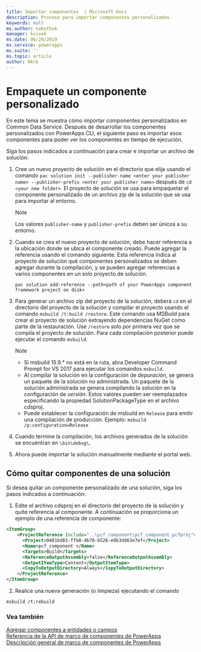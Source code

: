 ```yaml
---
title: Importar componentes  | Microsoft Docs
description: Proceso para importar componentes personalizados
keywords: null
ms.author: nabuthuk
manager: kvivek
ms.date: 06/20/2019
ms.service: powerapps
ms.suite: ''
ms.topic: article
author: Nkrb
---
```


# <a name="package-a-custom-component"></a>Empaquete un componente personalizado

En este tema se muestra cómo importar componentes personalizados en Common Data Service. Después de desarrollar los componentes personalizados con PowerApps CLI, el siguiente paso es importar esos componentes para poder ver los componentes en tiempo de ejecución.

Siga los pasos indicados a continuación para crear e importar un archivo de solución:

1. Cree un nuevo proyecto de solución en el directorio que elija usando el comando `pac solution init --publisher-name <enter your publisher name> --publisher-prefix <enter your publisher name>` después de `cd <your new folder>`. El proyecto de solución se usa para empaquetar el componente personalizado de un archivo zip de la solución que se usa para importar al entorno.

   > [!NOTE]
   > Los valores `publisher-name` y `publisher-prefix` deben ser únicos a su entorno.
 
2. Cuando se crea el nuevo proyecto de solución, debe hacer referencia a la ubicación donde se ubica el componente creado. Puede agregar la referencia usando el comando siguiente. Esta referencia indica al proyecto de solución qué componentes personalizados se deben agregar durante la compilación, y se pueden agregar referencias a varios componentes en un solo proyecto de solución.

    ```CLI   
    pac solution add-reference --path<path of your PowerApps component framework project on disk>
    ```

3. Para generar un archivo zip del proyecto de la solución, deberá `cd` en el directorio del proyecto de la solución y compilar el proyecto usando el comando `msbuild /t:build /restore`. Este comando usa MSBuild para crear el proyecto de solución extrayendo dependencias NuGet como parte de la restauración. Use `/restore` solo por primera vez que se compila el proyecto de solución. Para cada compilación posterior puede ejecutar el comando `msbuild`.

    > [!NOTE]
    > - Si msbuild 15.9.* no está en la ruta, abra Developer Command Prompt for VS 2017 para ejecutar los comandos `msbuild`.    
    > - Al compilar la solución en la configuración de *depuración*, se genera un paquete de la solución no administrada. Un paquete de la solución administrada se genera compilando la solución en la configuración de *versión*. Estos valores pueden ser reemplazados especificando la propiedad SolutionPackageType en el archivo cdsproj.
    > - Puede establecer la configuración de msbuild en `Release` para emitir una compilación de producción. Ejemplo: `msbuild /p:configuration=Release` 

4. Cuando termine la compilación, los archivos generados de la solución se encuentran en `\bin\debug\`.
5. Ahora puede importar la solución manualmente mediante el portal web.

## <a name="how-to-remove-components-from-a-solution"></a>Cómo quitar componentes de una solución

Si desea quitar un componente personalizado de una solución, siga los pasos indicados a continuación:

1.  Edite el archivo cdsproj en el directorio del proyecto de la solución y quite referencia al componente. A continuación se proporciona un ejemplo de una referencia de componente:

```XML
<ItemGroup>
    <ProjectReference Include="..\pcf_component\pcf_component.pcfproj">
      <Project>0481bd83-ffb0-4b70-b526-e0b3dd63e7ef</Project>
      <Name>pcf_component </Name>
      <Targets>Build</Targets>
      <ReferenceOutputAssembly>false</ReferenceOutputAssembly>
      <OutputItemType>Content</OutputItemType>
      <CopyToOutputDirectory>Always</CopyToOutputDirectory>
    </ProjectReference>
</ItemGroup>
```

2.  Realice una nueva generación (o limpieza) ejecutando el comando
   ```CLI
   msbuild /t:rebuild
   ```

### <a name="see-also"></a>Vea también

[Agregar componentes a entidades o campos](add-custom-controls-to-a-field-or-entity.md)<br/>
[Referencia de la API de marco de componentes de PowerApps](reference/index.md)<br/>
[Descripción general de marco de componentes de PowerApps](overview.md)

